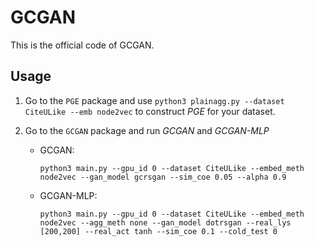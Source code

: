 # GCGAN
This is the official code of GCGAN.

## Usage
1. Go to the `PGE` package and use 
`python3 plainagg.py --dataset CiteULike --emb node2vec` 
to construct *PGE* for your dataset.

2. Go to the `GCGAN` package and run *GCGAN* and *GCGAN-MLP*
   - GCGAN:
   
      ```python3 main.py --gpu_id 0 --dataset CiteULike --embed_meth node2vec --gan_model gcrsgan --sim_coe 0.05 --alpha 0.9```

   - GCGAN-MLP:
   
      ```python3 main.py --gpu_id 0 --dataset CiteULike --embed_meth node2vec --agg_meth none --gan_model dotrsgan --real_lys [200,200] --real_act tanh --sim_coe 0.1 --cold_test 0```

   
